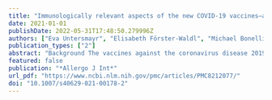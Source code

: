```yaml
---
title: "Immunologically relevant aspects of the new COVID-19 vaccines—an ÖGAI (Austrian Society for Allergology and Immunology) and AeDA (German Society for Applied Allergology) position paper"
date: 2021-01-01
publishDate: 2022-05-31T17:48:50.279996Z
authors: ["Eva Untersmayr", "Elisabeth Förster-Waldl", "Michael Bonelli", "Kaan Boztug", "Patrick M. Brunner", "Thomas Eiwegger", "Kathrin Eller", "Lisa Göschl", "Katharina Grabmeier-Pfistershammer", "Wolfram Hötzenecker", "Galateja Jordakieva", "Alexander R. Moschen", "Birgit Pfaller", "Winfried Pickl", "Walter Reinisch", "Ursula Wiedermann", "Ludger Klimek", "Karl-Christian Bergmann", "Randolf Brehler", "Wolfgang Pfützner", "Natalija Novak", "Hans Merk", "Uta Rabe", "Wolfgang Schlenter", "Johannes Ring", "Wolfgang Wehrmann", "Norbert Mülleneisen", "Holger Wrede", "Thomas Fuchs", "Erika Jensen-Jarolim"]
publication_types: ["2"]
abstract: "Background The vaccines against the coronavirus disease 2019 (COVID-19) approved in the European Union represent a decisive step in the fight against the pandemic. The application of these available vaccines to patients with pre-existing immunological conditions leads to a multitude of questions regarding efficacy, side effects and the necessary patient information.  Results This review article provides insight into mechanisms of action of the currently available severe acute respiratory syndrome coronavirus 2 (SARS-CoV-2) vaccines and summarises the current state of science as well as expert recommendations regarding tolerability of the vaccines. In addition, the potential to develop protective immune responses is determined. A special focus is given on patients under immunosuppression or in treatment with immunomodulatory drugs. Special groups of the population such as children, pregnant women and the elderly are also considered.  Conclusion Despite the need for a patient-specific risk–benefit assessment, the consensus among experts is that patients with immunological diseases in particular benefit from the induced immune protection after COVID-19 vaccination and do not have an increased risk of side effects."
featured: false
publication: "*Allergo J Int*"
url_pdf: "https://www.ncbi.nlm.nih.gov/pmc/articles/PMC8212077/"
doi: "10.1007/s40629-021-00178-2"
---
```


